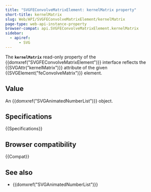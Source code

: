 ```yaml
---
title: "SVGFEConvolveMatrixElement: kernelMatrix property"
short-title: kernelMatrix
slug: Web/API/SVGFEConvolveMatrixElement/kernelMatrix
page-type: web-api-instance-property
browser-compat: api.SVGFEConvolveMatrixElement.kernelMatrix
sidebar:
  - apiref:
      - SVG
---
```


The **`kernelMatrix`** read-only property of the {{domxref("SVGFEConvolveMatrixElement")}} interface reflects the {{SVGAttr("kernelMatrix")}} attribute of the given {{SVGElement("feConvolveMatrix")}} element.

## Value

An {{domxref("SVGAnimatedNumberList")}} object.

## Specifications

{{Specifications}}

## Browser compatibility

{{Compat}}

## See also

- {{domxref("SVGAnimatedNumberList")}}
